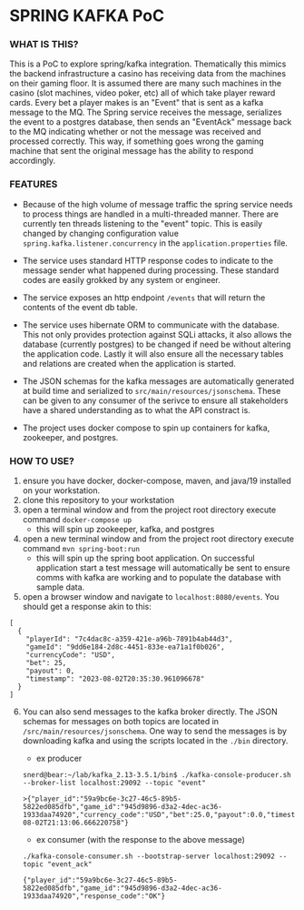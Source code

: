 # SPRING KAFKA PoC

### WHAT IS THIS?
This is a PoC to explore spring/kafka integration. Thematically this mimics the backend infrastructure a casino has receiving data from the machines on their gaming floor. It is assumed there are many such machines in the casino (slot machines, video poker, etc) all of which take player reward cards. Every bet a player makes is an "Event" that is sent as a kafka message to the MQ. The Spring service receives the message, serializes the event to a postgres database, then sends an "EventAck" message back to the MQ indicating whether or not the message was received and processed correctly. This way, if something goes wrong the gaming machine that sent the original message has the ability to respond accordingly. 

### FEATURES 
* Because of the high volume of message traffic the spring service needs to process things are handled in a multi-threaded manner. There are currently ten threads listening to the "event" topic. This is easily changed by changing configuration value `spring.kafka.listener.concurrency` in the `application.properties` file.

* The service uses standard HTTP response codes to indicate to the message sender what happened during processing. These standard codes are easily grokked by any system or engineer. 

* The service exposes an http endpoint `/events` that will return the contents of the event db table. 

* The service uses hibernate ORM to communicate with the database. This not only provides protection against SQLi attacks, it also allows the database (currently postgres) to be changed if need be without altering the application code. Lastly it will also ensure all the necessary tables and relations are created when the application is started. 

* The JSON schemas for the kafka messages are automatically generated at build time and serialized to `src/main/resources/jsonschema`. These can be given to any consumer of the serivce to ensure all stakeholders have a shared understanding as to what the API constract is. 

* The project uses docker compose to spin up containers for kafka, zookeeper, and postgres. 


### HOW TO USE?
1. ensure you have docker, docker-compose, maven, and java/19 installed on your workstation.
2. clone this repository to your workstation
3. open a terminal window and from the project root directory execute command `docker-compose up`
    * this will spin up zookeeper, kafka, and postgres 
4. open a new terminal window and from the project root directory execute command `mvn spring-boot:run`
    * this will spin up the spring boot application. On successful application start a test message will automatically be sent to ensure comms with kafka are working and to populate the database with sample data. 
5. open a browser window and navigate to `localhost:8080/events`. You should get a response akin to this:
```
[
  {
    "playerId": "7c4dac8c-a359-421e-a96b-7891b4ab44d3",
    "gameId": "9dd6e184-2d8c-4451-833e-ea71a1f0b026",
    "currencyCode": "USD",
    "bet": 25,
    "payout": 0,
    "timestamp": "2023-08-02T20:35:30.961096678"
  }
]
```
6. You can also send messages to the kafka broker directly. The JSON schemas for messages on both topics are located in `/src/main/resources/jsonschema`. One way to send the messages is by downloading kafka and using the scripts located in the `./bin` directory. 
    * ex producer
    ```
    snerd@bear:~/lab/kafka_2.13-3.5.1/bin$ ./kafka-console-producer.sh --broker-list localhost:29092 --topic "event" 

    >{"player_id":"59a9bc6e-3c27-46c5-89b5-5822ed085dfb","game_id":"945d9896-d3a2-4dec-ac36-1933daa74920","currency_code":"USD","bet":25.0,"payout":0.0,"timestamp":"2023-08-02T21:13:06.666220758"}
    ```

    * ex consumer (with the response to the above message)
    ```
    ./kafka-console-consumer.sh --bootstrap-server localhost:29092 --topic "event_ack"

    {"player_id":"59a9bc6e-3c27-46c5-89b5-5822ed085dfb","game_id":"945d9896-d3a2-4dec-ac36-1933daa74920","response_code":"OK"}

    ```

